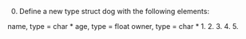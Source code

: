 0. Define a new type struct dog with the following elements:

name, type = char *
age, type = float
owner, type = char *
1.
2.
3.
4.
5.
